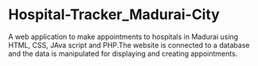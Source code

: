 # Hospital-Tracker_Madurai-City
A web application to make appointments to hospitals in Madurai using HTML, CSS, JAva script and PHP.The website is connected to a database and the data is manipulated for displaying and creating appointments.
